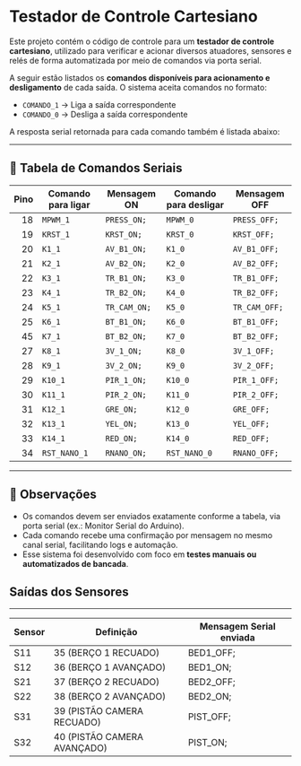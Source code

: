 # Testador de Controle Cartesiano

Este projeto contém o código de controle para um **testador de controle cartesiano**, utilizado para verificar e acionar diversos atuadores, sensores e relés de forma automatizada por meio de comandos via porta serial.

A seguir estão listados os **comandos disponíveis para acionamento e desligamento** de cada saída. O sistema aceita comandos no formato:

- `COMANDO_1` → Liga a saída correspondente
- `COMANDO_0` → Desliga a saída correspondente

A resposta serial retornada para cada comando também é listada abaixo:

---

## 🧭 Tabela de Comandos Seriais

| **Pino** | **Comando para ligar** | **Mensagem ON** | **Comando para desligar** | **Mensagem OFF** |
|---------:|------------------------|------------------|----------------------------|-------------------|
| 18       | `MPWM_1`               | `PRESS_ON;`      | `MPWM_0`                   | `PRESS_OFF;`      |
| 19       | `KRST_1`               | `KRST_ON;`       | `KRST_0`                   | `KRST_OFF;`       |
| 20       | `K1_1`                 | `AV_B1_ON;`      | `K1_0`                     | `AV_B1_OFF;`      |
| 21       | `K2_1`                 | `AV_B2_ON;`      | `K2_0`                     | `AV_B2_OFF;`      |
| 22       | `K3_1`                 | `TR_B1_ON;`      | `K3_0`                     | `TR_B1_OFF;`      |
| 23       | `K4_1`                 | `TR_B2_ON;`      | `K4_0`                     | `TR_B2_OFF;`      |
| 24       | `K5_1`                 | `TR_CAM_ON;`     | `K5_0`                     | `TR_CAM_OFF;`     |
| 25       | `K6_1`                 | `BT_B1_ON;`      | `K6_0`                     | `BT_B1_OFF;`      |
| 45       | `K7_1`                 | `BT_B2_ON;`      | `K7_0`                     | `BT_B2_OFF;`      |
| 27       | `K8_1`                 | `3V_1_ON;`       | `K8_0`                     | `3V_1_OFF;`       |
| 28       | `K9_1`                 | `3V_2_ON;`       | `K9_0`                     | `3V_2_OFF;`       |
| 29       | `K10_1`                | `PIR_1_ON;`      | `K10_0`                    | `PIR_1_OFF;`      |
| 30       | `K11_1`                | `PIR_2_ON;`      | `K11_0`                    | `PIR_2_OFF;`      |
| 31       | `K12_1`                | `GRE_ON;`        | `K12_0`                    | `GRE_OFF;`        |
| 32       | `K13_1`                | `YEL_ON;`        | `K13_0`                    | `YEL_OFF;`        |
| 33       | `K14_1`                | `RED_ON;`        | `K14_0`                    | `RED_OFF;`        |
| 34       | `RST_NANO_1`          | `RNANO_ON;`      | `RST_NANO_0`               | `RNANO_OFF;`      |

---

## 📌 Observações

- Os comandos devem ser enviados exatamente conforme a tabela, via porta serial (ex.: Monitor Serial do Arduino).
- Cada comando recebe uma confirmação por mensagem no mesmo canal serial, facilitando logs e automação.
- Esse sistema foi desenvolvido com foco em **testes manuais ou automatizados de bancada**.

## Saídas dos Sensores
---

| Sensor | Definição                   | Mensagem Serial enviada |
| ------ | --------------------------- | ----------------------- |
| S11    | 35 (BERÇO 1 RECUADO)        | BED1\_OFF;              |
| S12    | 36 (BERÇO 1 AVANÇADO)       | BED1\_ON;               |
| S21    | 37 (BERÇO 2 RECUADO)        | BED2\_OFF;              |
| S22    | 38 (BERÇO 2 AVANÇADO)       | BED2\_ON;               |
| S31    | 39 (PISTÃO CAMERA RECUADO)  | PIST\_OFF;              |
| S32    | 40 (PISTÃO CAMERA AVANÇADO) | PIST\_ON;               |



